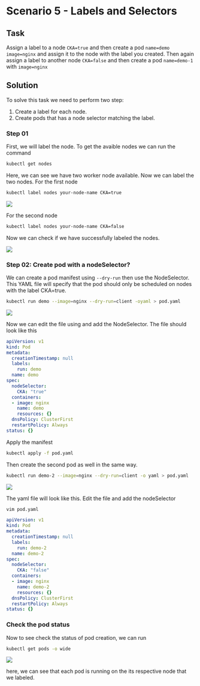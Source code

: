 # Scenario 5 - Labels and Selectors

## Task
Assign a label to a node `CKA=true` and then create a pod `name=demo` `image=nginx`
and assign it to the node with the label you created. Then again assign a label to another node `CKA=false` and then create a pod `name=demo-1` with `image=nginx`

## Solution

To solve this task we need to perform two step:
1. Create a label for each node.
2. Create pods that has a node selector matching the label.

### Step 01

First, we will label the node. To get the avaible nodes we can run the command

```bash
kubectl get nodes
```

Here, we can see we have two worker node available. Now we can label the two nodes. For the first node

```bash
kubectl label nodes your-node-name CKA=true
```
<img src="https://github.com/Minhaz00/K8s-lab/blob/yasin/Lab%20-%20Scenario%205%20-%20Labels%20and%20Selectors/image/get%20nodes.png?raw=true" />

For the second node

```bash
kubectl label nodes your-node-name CKA=false
```

Now we can check if we have successfully labeled the nodes.

<img src="https://github.com/Minhaz00/K8s-lab/blob/yasin/Lab%20-%20Scenario%205%20-%20Labels%20and%20Selectors/image/get%20nodes%202.png?raw=true" />

### Step 02: Create pod with a nodeSelector?

We can create a pod manifest using `--dry-run` then use the NodeSelector.
This YAML file will specify that the pod should only be scheduled on nodes with the label CKA=true.

```bash
kubectl run demo --image=nginx --dry-run=client -oyaml > pod.yaml
```


<img src="https://github.com/Minhaz00/K8s-lab/blob/yasin/Lab%20-%20Scenario%205%20-%20Labels%20and%20Selectors/image/pod%20yaml.png?raw=true" />

Now we can edit the file using and add the NodeSelector. The file should look like this

```yaml
apiVersion: v1
kind: Pod
metadata:
  creationTimestamp: null
  labels:
    run: demo
  name: demo
spec:
  nodeSelector:
    CKA: "true"
  containers:
  - image: nginx
    name: demo
    resources: {}
  dnsPolicy: ClusterFirst
  restartPolicy: Always
status: {}
```

Apply the manifest

```bash
kubectl apply -f pod.yaml
```

Then create the second pod as well in the same way. 

```bash
kubectl run demo-2 --image=nginx --dry-run=client -o yaml > pod.yaml
```

<img src="https://github.com/Minhaz00/K8s-lab/blob/yasin/Lab%20-%20Scenario%205%20-%20Labels%20and%20Selectors/image/pod%20yaml%202.png?raw=true" />

The yaml file will look like this. Edit the file and add the nodeSelector
```bash
vim pod.yaml
```
```yaml
apiVersion: v1
kind: Pod
metadata:
  creationTimestamp: null
  labels:
    run: demo-2
  name: demo-2
spec:
  nodeSelector:
    CKA: "false"
  containers:
  - image: nginx
    name: demo-2
    resources: {}
  dnsPolicy: ClusterFirst
  restartPolicy: Always
status: {}
```

### Check the pod status

Now to see check the status of pod creation, we can run

```bash
kubectl get pods -o wide
```

<img src="https://github.com/Minhaz00/K8s-lab/blob/yasin/Lab%20-%20Scenario%205%20-%20Labels%20and%20Selectors/image/get%20pods%202.png?raw=true" />

here, we can see that each pod is running on the its respective node that we labeled.